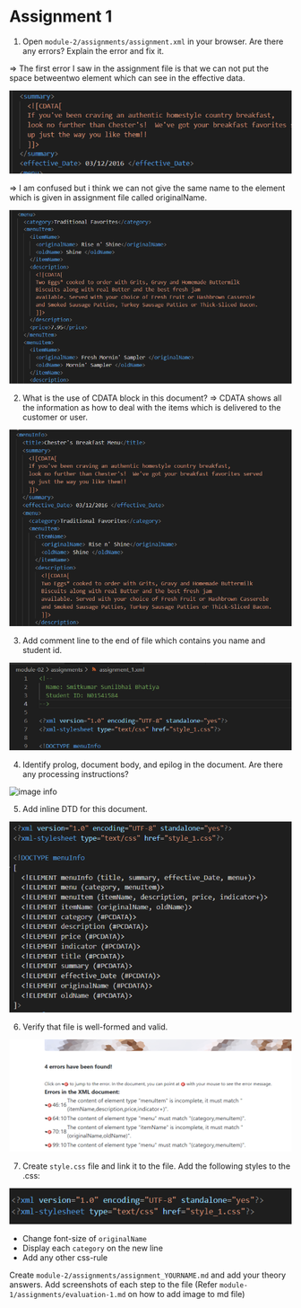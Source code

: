 # Assignment 1

1. Open `module-2/assignments/assignment.xml` in your browser. Are there any errors? Explain the error and fix it.

=> The first error I saw in the assignment file is that we can not put the space betweentwo element which can see in the effective data.

![image info](../assignments/Answer1_1.png)


=> I am confused but i think we can not give the same name to the element which is given in assignment file called originalName.

![image info](../assignments/Answer1_2.png)

2. What is the use of CDATA block in this document?
=> CDATA shows all the information as how to deal with the items which is delivered to the customer or user.

![image info](../assignments/Answer2.png)

3. Add comment line to the end of file which contains you name and student id.

![image info](../assignments/Answer3.png)

4. Identify prolog, document body, and epilog in the document. Are there any processing instructions?

![image info](../assignments/Answer4.png)

5. Add inline DTD for this document.

![image info](../assignments/Answer5.png)

6. Verify that file is well-formed and valid.

![image info](../assignments/Answer6.png)

7. Create `style.css` file and link it to the file. Add the following styles to the .css:

![image info](../assignments/Answer7.png)

- Change font-size of `originalName`
- Display each `category` on the new line
- Add any other css-rule

Create `module-2/assignments/assignment_YOURNAME.md` and add your theory answers. Add screenshots of each step to the file (Refer `module-1/assignments/evaluation-1.md` on how to add image to md file)